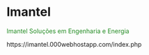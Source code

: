 # Imantel
<p style="color:#228B22;">Imantel Soluções em Engenharia e Energia</p>
https://imantel.000webhostapp.com/index.php

